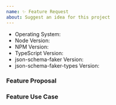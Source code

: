```yaml
---
name: ✨ Feature Request
about: Suggest an idea for this project
---
```


<!--
  Issues are so 🔥

  If you remove or skip this template, you'll make the 🐼 sad and the mighty god
  of Github will appear and pile-drive the close button from a great height
  while making animal noises.

-->

- Operating System:
- Node Version:
- NPM Version:
- TypeScript Version:
- json-schema-faker Version:
- json-schema-faker-types Version:

### Feature Proposal

### Feature Use Case
